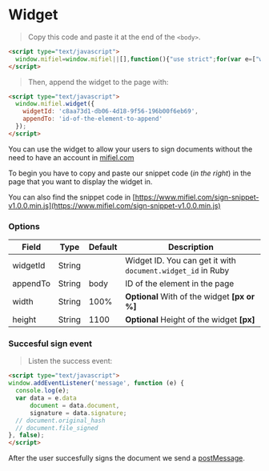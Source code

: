 # Widget

> Copy this code and paste it at the end of the `<body>`.

```html
<script type="text/javascript">
  window.mifiel=window.mifiel||[],function(){"use strict";for(var e=["widget"],i=function(e){return function(){window.mifiel.push([e].concat(Array.prototype.slice.call(arguments,0)))}},t=0;t<e.length;t++){var n=e[t];window.mifiel[n]||(window.mifiel[n]=i(n))}if(!document.getElementById("mifiel-js")){var r=document.createElement("script"),o=document.getElementsByTagName("script")[0];r.type="text/javascript",r.id="mifiel-js",r.async=!0,r.src="https://www.mifiel.com/sign-widget-v1.0.0.js",o.parentNode.insertBefore(r,o)}}();
</script>
```

> Then, append the widget to the page with:

```html
<script type="text/javascript">
  window.mifiel.widget({
    widgetId: 'c8aa73d1-db06-4d18-9f56-196b00f6eb69',
    appendTo: 'id-of-the-element-to-append'
  });
</script>
```

You can use the widget to allow your users to sign documents without the need to have an account in [mifiel.com](https://www.mifiel.com)

To begin you have to copy and paste our snippet code (_in the right_) in the page that you want to display the widget in.

You can also find the snippet code in [https://www.mifiel.com/sign-snippet-v1.0.0.min.js](https://www.mifiel.com/sign-snippet-v1.0.0.min.js)

### Options

Field     | Type    | Default |  Description
--------- | ------- | ------- | ------------
widgetId  | String  |         | Widget ID. You can get it with `document.widget_id` in Ruby
appendTo  | String  | body    | ID of the element in the page
width     | String  | 100%    | __Optional__ With of the widget __[px or %]__
height    | String  | 1100    | __Optional__ Height of the widget __[px]__

### Succesful sign event

> Listen the success event:

```html
<script type="text/javascript">
window.addEventListener('message', function (e) {
  console.log(e);
  var data = e.data
      document = data.document,
      signature = data.signature;
  // document.original_hash
  // document.file_signed
}, false);
</script>
```

After the user succesfully signs the document we send a [postMessage](https://developer.mozilla.org/en-US/docs/Web/API/Window/postMessage).
